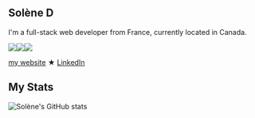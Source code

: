 ##  Solène D

I'm a full-stack web developer from France, currently located in Canada. 

![](https://img.shields.io/badge/JavaScript-FFEC6C?style=for-the-badge&logo=javascript&logoColor=black)![](https://img.shields.io/badge/Node.js-92FFAF?style=for-the-badge&logo=node.js&logoColor=black)![](https://img.shields.io/badge/React-6CE8FF?style=for-the-badge&logo=react&logoColor=black)   


[my website](https://solenedel.github.io/portfolio/)    ★   [LinkedIn](https://ca.linkedin.com/in/solene-delumeau)



 
 ## My Stats 
![Solène's GitHub stats](https://github-readme-stats.vercel.app/api?username=solenedel&show_icons=true&theme=tokyonight)








